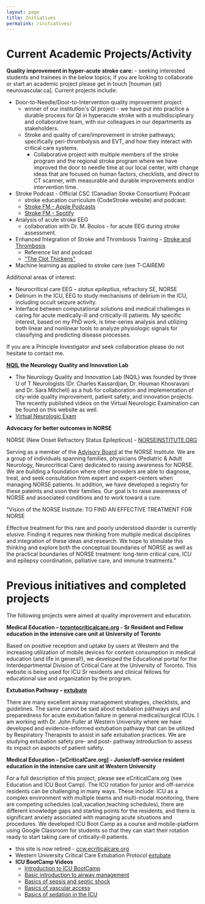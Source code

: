 ```yaml
---
layout: page
title: Initiatives
permalink: /initiatives/
---
```


# Current Academic Projects/Activity

**Quality improvement in hyper-acute stroke care:** - seeking interested students and trainees in the below topics; if you are looking to collaborate or start an academic project please get in touch [houman {at} neurovascular.ca]. Current projects include:
* Door-to-Needle/Door-to-Intervention quality improvement project
    * winner of our institution's QI project - we have put into practice a durable process for QI in hyperacute stroke with a multidisciplinary and collaborative team, with our colleagues in our departments as stakeholders.
    * Stroke and quality of care/improvement in stroke pathways; specifically peri-thrombolysis and EVT, and how they interact with critical care systems.
        * Collaborative project with multiple members of the stroke program and the regional stroke program where we have improved the door to needle time at our local center, with change ideas that are focused on human factors, checklists, and direct to CT scanner, with measurable and durable improvements and/or intervention time.
* Stroke Podcast - Official CSC (Canadian Stroke Consortium) Podcast
    * stroke education curriculum (CodeStroke website) and podcast:
    * [Stroke FM - Apple Podcasts](https://podcasts.apple.com/ca/podcast/stroke-fm/id1507174650)
    * [Stroke FM - Spotify](https://open.spotify.com/show/68E5WtnyWRHnLizKIKJDw8)
* Analysis of acute stroke EEG
    * collaboration with Dr. M. Boulos - for acute EEG during stroke assessment.
* Enhanced Integration of Stroke and Thrombosis Training - [Stroke and Thrombosis](https://sites.google.com/strokeandthrombosis.org/theclotthickens/home/)
    * Reference list and podcast
    * ["The Clot Thickens"](https://pubmed.ncbi.nlm.nih.gov/34232455/)
* Machine learning as applied to stroke care (see T-CAIREM)

Additional areas of interest:
* Neurocritical care EEG - *status epileptius*, refractory SE, NORSE
* Delirium in the ICU, EEG to study mechanisms of delirium in the ICU, including occult seizure activity.
* Interface between computational solutions and medical challenges in caring for acute medically-ill and critically-ill patients. My specific interest, based on my PhD work, is time-series analysis and utilizing both linear and nonlinear tools to analyze physiologic signals for classifying and predicting disease processes.

If you are a Principle Investigator and seek collaboration please do not hesitate to contact me.

**[NQIL](https://sites.google.com/nqil.ca/nqil/?pli=1) the Neurology Quality and Innovation Lab**

* The Neurology Quality and Innovation Lab (NQIL) was founded by three U of T Neurologists (Dr. Charles Kassardjian, Dr. Houman Khosravani and Dr. Sara Mitchell) as a hub for collaboration and implementation of city-wide quality improvement, patient safety, and innovation projects. The recently published videos on the Virtual Neurologic Examination can be found on this website as well.
* [Virtual Neurologic Exam](https://www.ncbi.nlm.nih.gov/pmc/articles/PMC7347716/)

**Advocacy for better outcomes in NORSE**

NORSE (New Onset Refractory Status Epilepticus) - [NORSEINSTITUTE.ORG](https://norseinstitute.org)

Serving as a member of the [Advisory Board](https://www.norseinstitute.org/medical-advisory-board/) at the NORSE Institute. We are a group of individuals spanning families, physicians (Pediatric & Adult Neurology, Neurocritical Care) dedicated to raising awareness for NORSE. We are building a foundation where other providers are able to diagnose, treat, and seek consultation from expert and expert-centers when managing NORSE patients. In addition, we have developed a registry for these pateints and soon their families. Our goal is to raise awareness of NORSE and associated conditions and to work toward a cure.

"Vision of the NORSE Institute: TO FIND AN EFFECTIVE TREATMENT FOR NORSE

Effective treatment for this rare and poorly understood disorder is currently elusive. Finding it requires new thinking from multiple medical disciplines and integration of these ideas and research. We hope to stimulate this thinking and explore both the conceptual boundaries of NORSE as well as the practical boundaries of NORSE treatment: long-term critical care, ICU and epilepsy coordination, palliative care, and immune treatments."

# Previous initiatives and completed projects

The following projects were aimed at quality improvement and education.

**Medical Education – [torontocriticalcare.org](http://www.torontocriticalcare.org/) - Sr Resident and Fellow education in the intensive care unit at University of Toronto**

Based on positive reception and uptake by users at Western and the increasing utilization of mobile devices for content consumption in medical education (and life in general!), we developed the Educational portal for the Interdepartmental Division of Critical Care at the University of Toronto. This website is being used for ICU Sr residents and clinical fellows for educational use and organization by the program.

**Extubation Pathway – [extubate](http://extubate.ecriticalcare.org/)**

There are many excellent airway management strategies, checklists, and guidelines. The same cannot be said about extubation pathways and preparedness for acute extubation failure in general medical/surgical ICUs. I am working with Dr. John Fuller at Western University where we have developed and evidence-informed extubation pathway that can be utilized by Respiratory Therapists to assist in safe extubation practices. We are studying extubation safety pre- and post- pathway introduction to assess its impact on aspects of patient safety.

**Medical Education – [eCriticalCare.org] - Junior/off-service resident education in the intensive care unit at Western University**

For a full description of this project, please see eCriticalCare.org (see Education and ICU Boot Camp).
The ICU rotation for junior and off-service residents can be challenging in many ways. These include: ICU as a complex environment with multiple teams and multi-modal monitoring, there are competing schedules (call,vacation,teaching schedules), there are different knowledge gaps and starting points for the residents, and there is significant anxiety associated with managing acute situations and procedures.
We developed ICU Boot Camp as a course and mobile-platform using Google Classroom for students so that they can start their rotation ready to start taking care of critically-ill patients.
* this site is now retired - [ccw.ecriticalcare.org](http://ccw.ecriticalcare.org/)
* Western University Critical Care Extubation Protocol [extubate](http://extubate.ecriticalcare.org/)
* **ICU BootCamp Videos**
  * [Introduction to ICU BootCamp](https://drive.google.com/open?id=0B3AhnibNqy2gWHMzaGJxQ3R4U1U)
  * [Basic introduction to airway management](https://drive.google.com/open?id=0B3AhnibNqy2gdkQ1M2wwcWFISDg)
  * [Basics of sepsis and septic shock](https://drive.google.com/open?id=0B3AhnibNqy2gVmU4akhmN3FNeW8)
  * [Basics of vascular access](https://drive.google.com/open?id=0B3AhnibNqy2gSkp5NE5lZHZFTUk)
  * [Basics of sedation in the ICU](https://drive.google.com/open?id=0B3AhnibNqy2gSU9WZTJTc19IeW8)